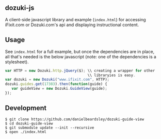 ## dozuki-js

A client-side javascript library and example (`index.html`) for accessing
iFixit.com or Dozuki.com's api and displaying instructional content.

## Usage
See `index.html` for a full example, but once the dependencies are in place,
all that's needed is the below javascript (note: one of the dependencies is a
stylesheet).

```js
var HTTP = new Dozuki.http.jQuery($); \\ creating a wrapper for other
                                      \\ libraryies is easy.
var dozuki = new Dozuki("www.ifixit.com", HTTP);
dozuki.guides.get(17383).then(function(guide) {
   var guideView = new Dozuki.GuideView(guide);
});
```

## Development

```
$ git clone https://github.com/danielbeardsley/dozuki-guide-view
$ cd dozuki-guide-view
$ git submodule update --init --recursive
$ open ./index.html
